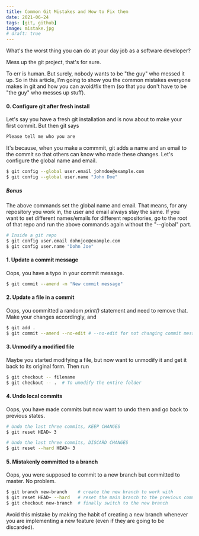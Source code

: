 ```yaml
---
title: Common Git Mistakes and How to Fix them
date: 2021-06-24
tags: [git, github]
image: mistake.jpg
# draft: true
---
```


<!-- * You want to be able to confidently undo changes that break your cod
* Track changes - You want to be able to figure out what was necessary to implement a feature, or how various code is related to other code.   Mostly, you want to know why somebody chose to write a particular piece of code. -->

What's the worst thing you can do at your day job as a software developer?

Mess up the git project, that's for sure.

To err is human. But surely, nobody wants to be "the guy" who messed it up. So in this article, I'm going to show you the common mistakes everyone makes in git and how you can avoid/fix them (so that you don't have to be "the guy" who messes up stuff).

#### 0. Configure git after fresh install

Let's say you have a fresh git installation and is now about to make your first commit. But then git says 

```bash
Please tell me who you are
```

It's because, when you make a commmit, git adds a name and an email to the commit so that others can know who made these changes. Let's configure the global name and email.

```bash
$ git config --global user.email johndoe@example.com
$ git config --global user.name "John Doe"
```

##### Bonus

The above commands set the global name and email. That means, for any repository you work in, the user and email always stay the same. If you want to set different names/emails for different repositories, go to the root of that repo and run the above commands again without the "--global" part.

```bash
# Inside a git repo
$ git config user.email dohnjoe@example.com
$ git config user.name "Dohn Joe"
```

#### 1. Update a commit message

Oops, you have a typo in your commit message. 

```bash
$ git commit --amend -m "New commit message"
```

#### 2. Update a file in a commit

Oops, you committed a random _print()_ statement and need to remove that. Make your changes accordingly, and

```bash
$ git add .
$ git commit --amend --no-edit # --no-edit for not changing commit message
```

#### 3. Unmodify a modified file

Maybe you started modifying a file, but now want to unmodify it and get it back to its original form. Then run

```bash
$ git checkout -- filename
$ git checkout -- .  # To umodify the entire folder
```

#### 4. Undo local commits

Oops, you have made commits but now want to undo them and go back to previous states. 

```bash
# Undo the last three commits, KEEP CHANGES
$ git reset HEAD~ 3

# Undo the last three commits, DISCARD CHANGES
$ git reset --hard HEAD~ 3
```

#### 5. Mistakenly committed to a branch

Oops, you were supposed to commit to a new branch but committed to master. No problem.

```bash
$ git branch new-branch    # create the new branch to work with
$ git reset HEAD~ --hard   # reset the main branch to the previous commit
$ git checkout new-branch  # finally switch to the new branch
```

Avoid this mistake by making the habit of creating a new branch whenever you are implementing a new feature (even if they are going to be discarded).


<!--*The (https://github.com/k88hudson/git-flight-rules).
Squashing
stashing
Making feature branches
git reset (unstage accidentally staged files)
add upstream when cloned repository is behind commits of main branch
https://www.infoworld.com/article/3512975/6-git-mistakes-you-will-make-and-how-to-fix-them.html*-->

